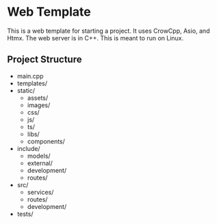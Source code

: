 # Web Template

This is a web template for starting a project. It uses CrowCpp, Asio, and Htmx.
The web server is in C++. This is meant to run on Linux.

## Project Structure
- main.cpp
- templates/
- static/
    - assets/
    - images/
    - css/
    - js/
    - ts/
    - libs/
    - components/
- include/
    - models/
    - external/
    - development/
    - routes/
- src/
    - services/
    - routes/
    - development/
- tests/

